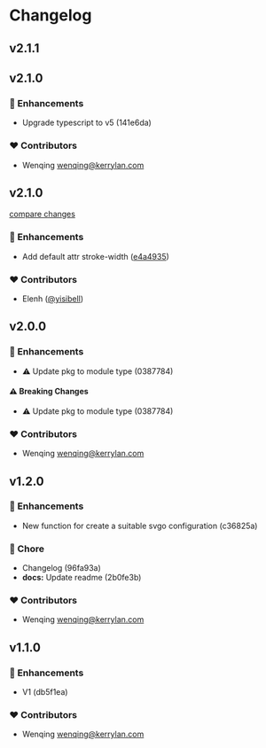 # Changelog


## v2.1.1

## v2.1.0


### 🚀 Enhancements

  - Upgrade typescript to v5 (141e6da)

### ❤️  Contributors

- Wenqing <wenqing@kerrylan.com>
## v2.1.0

[compare changes](https://github.com/yisibell/svgo-extra/compare/v2.0.0...v2.1.0)


### 🚀 Enhancements

  - Add default attr stroke-width ([e4a4935](https://github.com/yisibell/svgo-extra/commit/e4a4935))

### ❤️  Contributors

- Elenh ([@yisibell](http://github.com/yisibell))

## v2.0.0


### 🚀 Enhancements

  - ⚠️  Update pkg to module type (0387784)

#### ⚠️  Breaking Changes

  - ⚠️  Update pkg to module type (0387784)

### ❤️  Contributors

- Wenqing <wenqing@kerrylan.com>

## v1.2.0


### 🚀 Enhancements

  - New function for create a suitable svgo configuration (c36825a)

### 🏡 Chore

  - Changelog (96fa93a)
  - **docs:** Update readme (2b0fe3b)

### ❤️  Contributors

- Wenqing <wenqing@kerrylan.com>

## v1.1.0


### 🚀 Enhancements

  - V1 (db5f1ea)

### ❤️  Contributors

- Wenqing <wenqing@kerrylan.com>

